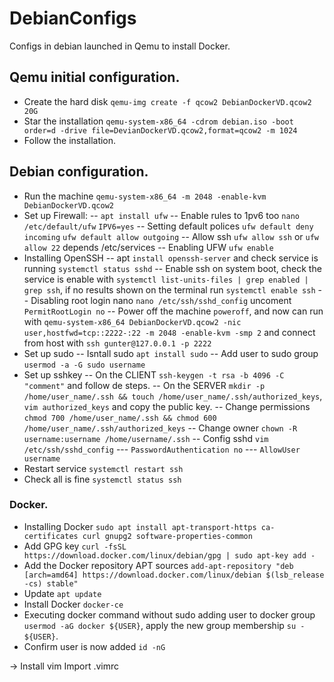 # DebianConfigs
Configs in debian launched in Qemu to install Docker.

## Qemu initial configuration.
- Create the hard disk `qemu-img create -f qcow2 DebianDockerVD.qcow2 20G`
- Star the installation `qemu-system-x86_64 -cdrom debian.iso -boot order=d -drive file=DevianDockerVD.qcow2,format=qcow2 -m 1024`
- Follow the installation.

## Debian configuration.
- Run the machine `qemu-system-x86_64 -m 2048 -enable-kvm DebianDockerVD.qcow2`
- Set up Firewall:
-- `apt install ufw`
-- Enable rules to 1pv6 too 
	`nano /etc/default/ufw` 
	`IPV6=yes`
-- Setting default polices 
	`ufw default deny incoming`
	`ufw default allow outgoing`
-- Allow ssh
	`ufw allow ssh` or `ufw allow 22` depends /etc/services
-- Enabling UFW
	`ufw enable`
- Installing OpenSSH
-- apt `install openssh-server` and check service is running `systemctl status sshd`
-- Enable ssh on system boot, check the service is enable with `systemctl list-units-files | grep enabled | grep ssh`, if no results shown on the terminal run `systemctl enable ssh`
-- Disabling root login nano `nano /etc/ssh/sshd_config` uncoment `PermitRootLogin no`
-- Power off the machine `poweroff`, and now can run with `qemu-system-x86_64 DebianDockerVD.qcow2 -nic user,hostfwd=tcp::2222-:22 -m 2048 -enable-kvm -smp 2` and connect from host with `ssh gunter@127.0.0.1 -p 2222`
- Set up sudo
-- Isntall sudo `apt install sudo`
-- Add user to sudo group `usermod -a -G sudo username`
- Set up sshkey
-- On the CLIENT `ssh-keygen -t rsa -b 4096 -C "comment"` and follow de steps.
-- On the SERVER `mkdir -p /home/user_name/.ssh && touch /home/user_name/.ssh/authorized_keys`, `vim authorized_keys` and copy the public key.
-- Change permissions `chmod 700 /home/user_name/.ssh && chmod 600 /home/user_name/.ssh/authorized_keys`
-- Change owner `chown -R username:username /home/username/.ssh`
-- Config sshd `vim /etc/ssh/sshd_config`
--- `PasswordAuthentication no`
--- `AllowUser username`
- Restart service `systemctl restart ssh`
- Check all is fine `systemctl status ssh`
### Docker.
- Installing Docker `sudo apt install apt-transport-https ca-certificates curl gnupg2 software-properties-common`
- Add GPG key `curl -fsSL https://download.docker.com/linux/debian/gpg | sudo apt-key add -`
- Add the Docker repository APT sources `add-apt-repository "deb [arch=amd64] https://download.docker.com/linux/debian $(lsb_release -cs) stable"`
- Update `apt update`
- Install Docker `docker-ce`
- Executing docker command without sudo adding user to docker group `usermod -aG docker ${USER}`, apply the new group membership `su - ${USER}`.
- Confirm user is now added `id -nG`

-> Install vim Import .vimrc
